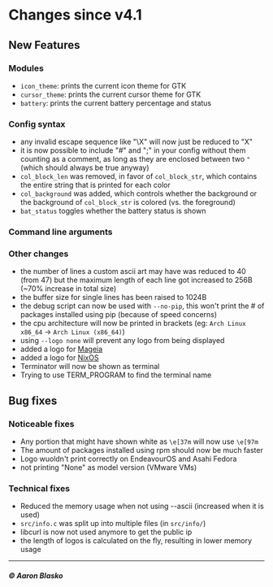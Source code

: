 # Changes since v4.1

## New Features

### Modules
* `icon_theme`: prints the current icon theme for GTK
* `cursor_theme`: prints the current cursor theme for GTK
* `battery`: prints the current battery percentage and status

### Config syntax
* any invalid escape sequence like "\X" will now just be reduced to "X"
* it is now possible to include "#" and ";" in your config without them counting as a comment, as long as they are enclosed between two `"` (which should always be true anyway)
* `col_block_len` was removed, in favor of `col_block_str`, which contains the entire string that is printed for each color
* `col_background` was added, which controls whether the background or the background of `col_block_str` is colored (vs. the foreground)
* `bat_status` toggles whether the battery status is shown

### Command line arguments

### Other changes
* the number of lines a custom ascii art may have was reduced to 40 (from 47) but the maximum length of each line got increased to 256B (~70% increase in total size)
* the buffer size for single lines has been raised to 1024B
* the debug script can now be used with `--no-pip`, this won't print the # of packages installed using pip (because of speed concerns)
* the cpu architecture will now be printed in brackets (eg: `Arch Linux x86_64` -> `Arch Linux (x86_64)`)
* using `--logo none` will prevent any logo from being displayed
* added a logo for [Mageia](https://mageia.org)
* added a logo for [NixOS](https://nixos.org)
* Terminator will now be shown as terminal
* Trying to use TERM_PROGRAM to find the terminal name

## Bug fixes

### Noticeable fixes
* Any portion that might have shown white as `\e[37m` will now use `\e[97m`
* The amount of packages installed using rpm should now be much faster
* Logo wuoldn't print correctly on EndeavourOS and Asahi Fedora
* not printing "None" as model version (VMware VMs)

### Technical fixes
* Reduced the memory usage when not using --ascii (increased when it is used)
* `src/info.c` was split up into multiple files (in `src/info/`)
* libcurl is now not used anymore to get the public ip
* the length of logos is calculated on the fly, resulting in lower memory usage

---

##### © Aaron Blasko

